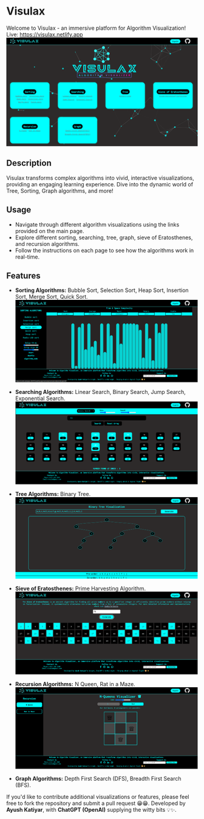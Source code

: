 # Visulax

Welcome to Visulax - an immersive platform for Algorithm Visualization!
Live: https://visulax.netlify.app
![Visulax](./Visulax/images/demo/Screenshot%202024-06-16%20093936.png)

## Description

Visulax transforms complex algorithms into vivid, interactive visualizations, providing an engaging learning experience. Dive into the dynamic world of Tree, Sorting, Graph algorithms, and more!

## Usage

- Navigate through different algorithm visualizations using the links provided on the main page.
- Explore different sorting, searching, tree, graph, sieve of Eratosthenes, and recursion algorithms.
- Follow the instructions on each page to see how the algorithms work in real-time.

## Features

- **Sorting Algorithms:** Bubble Sort, Selection Sort, Heap Sort, Insertion Sort, Merge Sort, Quick Sort.
![](./Visulax/images/demo/Screenshot%202024-06-16%20093210.png)


- **Searching Algorithms:** Linear Search, Binary Search, Jump Search, Exponential Search.
![](./Visulax/images/demo/Screenshot%202024-06-16%20093328.png)


- **Tree Algorithms:** Binary Tree.
![](./Visulax/images/demo/Screenshot%202024-06-16%20093538.png)


- **Sieve of Eratosthenes:** Prime Harvesting Algorithm.
![](./Visulax/images/demo/Screenshot%202024-06-16%20093131.png)


- **Recursion Algorithms:** N Queen, Rat in a Maze.
![](./Visulax/images/demo/Screenshot%202024-06-16%20093358.png)


- **Graph Algorithms:** Depth First Search (DFS), Breadth First Search (BFS).




If you'd like to contribute additional visualizations or features, please feel free to fork the repository and submit a pull request 😁😁.
Developed by **Ayush Katiyar**, with **ChatGPT (OpenAI)** supplying the witty bits 💡✨.

